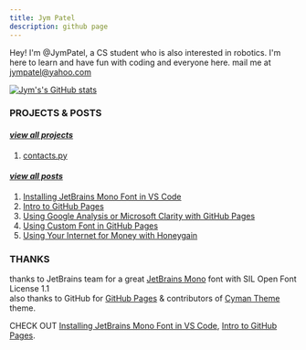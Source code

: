 ```yaml
---
title: Jym Patel
description: github page
---
```


Hey! I'm @JymPatel, a CS student who is also interested in robotics.
I'm here to learn and have fun with coding and everyone here.
mail me at jympatel@yahoo.com

[![Jym's's GitHub stats](https://github-readme-stats.vercel.app/api?username=JymPatel&count_private=true&show_icons=true&icon_color=159957&title_color=159957&text_color=1e6bb8&border_color=1e6bb8&border_radius=12)](https://github.com/JymPatel/github-readme-stats)  


### PROJECTS & POSTS

#### [*view all projects*](data/more/programs.md)  
1. [contacts.py](data/programs/contacts.md)  

#### [*view all posts*](data/more/posts.md)  
1. [Installing JetBrains Mono Font in VS Code](data/posts/22_03_08-Installing-JBMonoText-toVSCode.md)  
2. [Intro to GitHub Pages](data/posts/22_03_06-gitpages.md)  
3. [Using Google Analysis or Microsoft Clarity with GitHub Pages](data/posts/22_03_22-gitpage-analysis.md)  
4. [Using Custom Font in GitHub Pages](../posts/22_03_20-jbmono-in-githubpages.md)
5. [Using Your Internet for Money with Honeygain](data/posts/22_03_19-honeygain.md)  


### THANKS

thanks to JetBrains team for a great [JetBrains Mono](https://www.jetbrains.com/lp/mono/#how-to-install) font with SIL Open Font License 1.1  
also thanks to GitHub for [GitHub Pages](https://pages.github.com/) & contributors of [Cyman Theme](https://github.com/pages-themes/cayman) theme.  
  
CHECK OUT [Installing JetBrains Mono Font in VS Code](data/posts/22_03_08-Installing-JBMonoText-toVSCode.md), [Intro to GitHub Pages](data/posts/22_03_06-gitpages.md).  